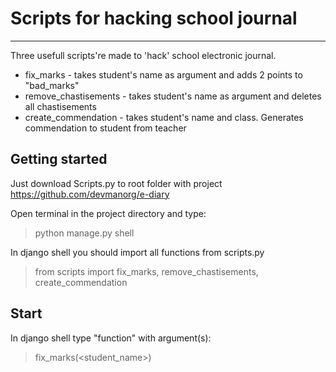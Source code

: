 # Scripts for hacking school journal
******
Three usefull scripts're made to 'hack' school electronic journal.
* fix_marks - takes student's name as argument and adds 2 points to "bad_marks"
* remove_chastisements - takes student's name as argument and deletes all chastisements
* create_commendation - takes student's name and class. Generates commendation to student from teacher
## Getting started
Just download Scripts.py to root folder with project https://github.com/devmanorg/e-diary
>
Open terminal in the project directory and type:
> python manage.py shell
>
In django shell you should import all functions from scripts.py
>
>from scripts import fix_marks, remove_chastisements, create_commendation
## Start
In django shell type "function" with argument(s):
>fix_marks(<student_name>)

